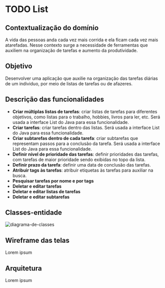 # TODO List

## Contextualização do domínio

A vida das pessoas anda cada vez mais corrida e ela ficam cada vez mais atarefadas. Nesse contexto surge a necessidade de ferramentas que auxiliem 
na organização de tarefas e aumento da produtividade. 

## Objetivo

Desenvolver uma aplicação que auxilie na organização das tarefas diárias de um individuo, por meio de listas de tarefas ou de afazeres.

## Descrição das funcionalidades

* **Criar múltiplas listas de tarefas**: criar listas de tarefas para diferentes objetivos, como listas para o trabalho, hobbies, livros para ler, etc. Será usada a interface List do Java para essa funcionalidade.
* **Criar tarefas**: criar tarefas dentro das listas. Será usada a interface List do Java para essa funcionalidade.
* **Criar subtarefas dentro de cada tarefa**: criar subtarefas que representam passos para a conclusão da tarefa. Será usada a interface List do Java para essa funcionalidade.
* **Definir nível de prioridade das tarefas**: definir prioridades das tarefas, com tarefas de maior prioridade sendo exibidas no topo da lista.
* **Definir prazo da tarefa**: definir uma data de conclusão das tarefas.
* **Atribuir tags às tarefas**: atribuir etiquetas às tarefas para auxiliar na busca.
* **Pesquisar tarefas por nome e por tags**
* **Deletar e editar tarefas**
* **Deletar e editar listas de tarefas**
* **Deletar e editar subtarefas**

## Classes-entidade

![diagrama-de-classes](https://user-images.githubusercontent.com/42824985/160261702-0e8c75bb-0e7c-4d08-836f-eaa9932849eb.png)

## Wireframe das telas

Lorem ipsum

## Arquitetura

Lorem ipsum

